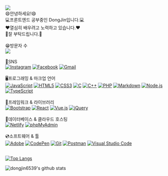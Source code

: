 <img src="https://capsule-render.vercel.app/api?type=waving&color=auto&height=300&section=header&text=Welcome&fontAlignY=40&desc=Dongjin's%20Github%20Profile&descAlign=60&fontSize=90" />
<div>😄안녕하세요!😄<br>💻프론트엔드 공부중인 DongJin입니다.💻<br>❤️열심히 배우려고 노력하고 있습니다.❤️<br>👏잘 부탁드립니다.👏</div><br>
 😁방문자 수
  <div>
    <a href="https://hits.seeyoufarm.com"><img src="https://hits.seeyoufarm.com/api/count/incr/badge.svg?url=https%3A%2F%2Fgithub.com%2Fdongjin6539%2Fhit-counter&count_bg=%2379C83D&title_bg=%23555555&icon=&icon_color=%23E7E7E7&title=hits&edge_flat=false"/></a>
  </div><br>
  📧SNS
  <div>
    <a href="#"><img alt="Instagram" src="https://img.shields.io/badge/Instagram-D0271D?style=floatc&logo=Instagram&logoColor=white"></a>
    <a href="#"><img alt="Facebook" src="https://img.shields.io/badge/Facebook-2C5BB4?logo=Facebook&logoColor=white"></a>
    <a href="#"><img alt="Gmail" src="https://img.shields.io/badge/Gmail-00ACC1?logo=Gmail&logoColor=white"></a>
  </div><br>
  🖥️프로그래밍 & 마크업 언어
  <div>
    <a href="#"><img alt="JavaScript" src="https://img.shields.io/badge/JavaScript-F7DF1E?style=floatc&logo=JavaScript&logoColor=white"></a>
    <a href="#"><img alt="HTML5" src="https://img.shields.io/badge/HTML5-E34F26?logo=HTML5&logoColor=white"></a>
    <a href="#"><img alt="CSS3" src="https://img.shields.io/badge/CSS3-1572B6?logo=CSS3&logoColor=white"></a>
    <a href="#"><img alt="C" src="https://img.shields.io/badge/C-A8B9CC?logo=C&logoColor=white"></a>
    <a href="#"><img alt="C++" src="https://custom-icon-badges.herokuapp.com/badge/C++-9C033A.svg?logo=cpp2&logoColor=white"></a>
    <a href="#"><img alt="PHP" src="https://img.shields.io/badge/PHP-777BB4?logo=PHP&logoColor=white"></a>
    <a href="#"><img alt="Markdown" src="https://img.shields.io/badge/Markdown-000?logo=Markdown&logoColor=white"></a>
    <a href="#"><img alt="Node.js" src="https://img.shields.io/badge/Node.js-339933?logo=Node.js&logoColor=white"></a>
    <a href="#"><img alt="TypeScript" src="https://img.shields.io/badge/TypeScript-3178C6?logo=TypeScript&logoColor=white"></a>
  </div><br>
  💾프레임워크 & 라이브러리
  <div>
    <a href="#"><img alt="Bootstrap" src="https://img.shields.io/badge/Bootstrap-7952B3?logo=Bootstrap&logoColor=white"></a>
    <a href="#"><img alt="React" src="https://img.shields.io/badge/React-61DAFB?logo=React&logoColor=white"></a>
    <a href="#"><img alt="Vue.js" src="https://img.shields.io/badge/Vue.js-4FC08D?logo=Vue.js&logoColor=white"></a>
    <a href="#"><img alt="jQuery" src="https://img.shields.io/badge/jQuery-0769AD?logo=jQuery&logoColor=white"></a>
  </div><br>
  📒데이터베이스 & 클라우드 호스팅
  <div>
  <a href="#"><img alt="Netlify" src="https://img.shields.io/badge/Netlify-00C7B7?logo=Netlify&logoColor=white"></a>
  <a href="#"><img alt="phpMyAdmin" src="https://img.shields.io/badge/phpMyAdmin-6C78AF?logo=phpMyAdmin&logoColor=white"></a>
  </div><br>
  💿소프트웨어 & 툴
  <div>
    <a href="#"><img alt="Adobe" src="https://img.shields.io/badge/Adobe-FF0000?logo=Adobe&logoColor=white"></a>
    <a href="#"><img alt="CodePen" src="https://img.shields.io/badge/CodePen-000?logo=CodePen&logoColor=white"></a>
    <a href="#"><img alt="Git" src="https://img.shields.io/badge/Git-F05032?logo=Git&logoColor=white"></a>
    <a href="#"><img alt="Postman" src="https://img.shields.io/badge/Postman-FF6C37?logo=Postman&logoColor=white"></a>
    <a href="#"><img alt="Visual Studio Code" src="https://img.shields.io/badge/Visual Studio Code-007ACC?logo=Visual Studio Code&logoColor=white"></a>
  </div><br>

[![Top Langs](https://github-readme-stats.vercel.app/api/top-langs/?username=dongjin6539&layout=compact)](https://github.com/dongjin6539/github-readme-stats)

![dongjin6539's github stats](https://github-readme-stats.vercel.app/api?username=dongjin6539&show_icons=true&theme=prussian)
